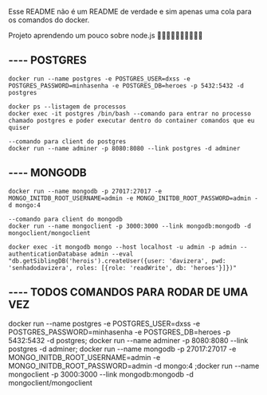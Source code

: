 Esse README não é um README de verdade e sim apenas uma cola para os comandos do docker.

Projeto aprendendo um pouco sobre node.js 🐱‍🏍🐱‍🏍🐱‍🏍🐱‍👤🐱‍👤
## ---- POSTGRES

```docker
docker run --name postgres -e POSTGRES_USER=dxss -e POSTGRES_PASSWORD=minhasenha -e POSTGRES_DB=heroes -p 5432:5432 -d postgres
```

```docker
docker ps --listagem de processos
docker exec -it postgres /bin/bash --comando para entrar no processo chamado postgres e poder executar dentro do container comandos que eu quiser
```

```docker
--comando para client do postgres
docker run --name adminer -p 8080:8080 --link postgres -d adminer
```

## ---- MONGODB

```docker
docker run --name mongodb -p 27017:27017 -e MONGO_INITDB_ROOT_USERNAME=admin -e MONGO_INITDB_ROOT_PASSWORD=admin -d mongo:4
```

```docker
--comando para client do mongodb
docker run --name mongoclient -p 3000:3000 --link mongodb:mongodb -d mongoclient/mongoclient
```

```docker
docker exec -it mongodb mongo --host localhost -u admin -p admin --authenticationDatabase admin --eval "db.getSiblingDB('herois').createUser({user: 'davizera', pwd: 'senhadodavizera', roles: [{role: 'readWrite', db: 'heroes'}]})"
```

## ---- TODOS COMANDOS PARA RODAR DE UMA VEZ

docker run --name postgres -e POSTGRES_USER=dxss -e POSTGRES_PASSWORD=minhasenha -e POSTGRES_DB=heroes -p 5432:5432 -d postgres; docker run --name adminer -p 8080:8080 --link postgres -d adminer; docker run --name mongodb -p 27017:27017 -e MONGO_INITDB_ROOT_USERNAME=admin -e MONGO_INITDB_ROOT_PASSWORD=admin -d mongo:4 ;docker run --name mongoclient -p 3000:3000 --link mongodb:mongodb -d mongoclient/mongoclient
